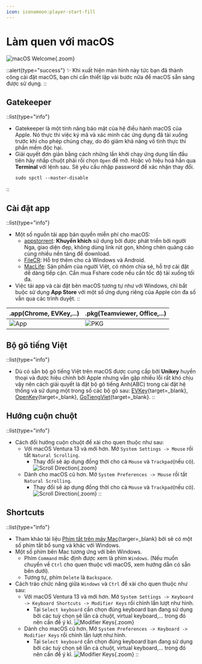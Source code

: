 ```yaml
---
icon: iconamoon:player-start-fill
---
```


# Làm quen với macOS

![macOS Welcome](https://i.imgur.com/PvQIrNE.jpg){.zoom}

::alert{type="success"}
✨ Khi xuất hiện màn hình này tức bạn đã thành công cài đặt macOS, bạn chỉ cần thiết lập vài bước nữa để macOS sẵn sàng được sử dụng.
::

## Gatekeeper

::list{type="info"}
- Gatekeeper là một tính năng bảo mật của hệ điều hành macOS của Apple. Nó thực thi việc ký mã và xác minh các ứng dụng đã tải xuống trước khi cho phép chúng chạy, do đó giảm khả năng vô tình thực thi phần mềm độc hại.
- Giải quyết đơn giản bằng cách những lần khởi chạy ứng dụng lần đầu tiên hãy nhấp chuột phải rồi chọn `Open` để mở. Hoặc vô hiệu hoá hẳn qua **Terminal** với lệnh sau. Sẽ yêu cầu nhập password để xác nhận thay đổi.
    ```shell
    sudo spctl --master-disable
    ```
::

## Cài đặt app

::list{type="info"}
- Một số nguồn tải app bản quyền miễn phí cho macOS:
    - [appstorrent](https://appstorrent.ru/): **Khuyến khích** sử dụng bởi được phát triển bởi người Nga, giao diện đẹp, không dùng link rút gọn, không chèn quảng cáo cùng nhiều nền tảng để download.
    - [FileCR](https://filecr.com/): Hỗ trợ thêm cho cả Windows và Android.
    - [MacLife](https://maclife.io/): Sản phẩm của người Việt, có nhóm chia sẻ, hỗ trợ cài đặt dễ dàng tiếp cận. Cần mua Fshare code nếu cần tốc độ tải xuống tối đa.
- Việc tải app và cài đặt bên macOS tương tự như với Windows, chỉ bắt buộc sử dụng **App Store** với một số ứng dụng riêng của Apple còn đa số vẫn qua các trình duyệt.
::

| **.app**(Chrome, EVKey,...) | **.pkg**(Teamviewer, Office,...) |
| --------------------------- | -------------------- |
| ![App](/images/app.gif) | ![PKG](/images/pkg.gif) |  

## Bộ gõ tiếng Việt

::list{type="info"}
- Dù có sẵn bộ gõ tiếng Việt trên macOS được cung cấp bởi **Unikey** huyền thoại và được hiệu chỉnh bởi Apple nhưng vẫn gặp nhiều lỗi rất khó chịu vậy nên cách giải quyết là đặt bộ gõ tiếng Anh(ABC) trong cài đặt hệ thống và sử dụng một trong số các bộ gõ sau: [EVKey](https://evkeyvn.com/){target=_blank}, [OpenKey](https://github.com/tuyenvm/OpenKey){target=_blank}, [GoTiengViet](https://www.trankynam.com/gotv/){target=_blank}.
::

## Hướng cuộn chuột

::list{type="info"}
- Cách đổi hướng cuộn chuột để xài cho quen thuộc như sau:
    - Với macOS Ventura 13 và mới hơn. Mở `System Settings -> Mouse` rồi tắt `Natural Scrolling`.
        - Thay đổi sẽ áp dụng đồng thời cho cả `Mouse` và `Trackpad`(nếu có).
        ![Scroll Direction](https://i.imgur.com/NYIeZzB.png){.zoom}
    - Dành cho macOS cũ hơn. Mở `System Preferences -> Mouse` rồi tắt `Natural Scrolling`.
        - Thay đổi sẽ áp dụng đồng thời cho cả `Mouse` và `Trackpad`(nếu có).
        ![Scroll Direction](https://i.imgur.com/X5z87zS.png){.zoom}
::

## Shortcuts

::list{type="info"}
- Tham khảo tài liệu [Phím tắt trên máy Mac](https://support.apple.com/vi-vn/HT201236){targer=_blank} bởi sẽ có một số phím tắt bổ sung và khác với Windows.
- Một số phím bên Mac tương ứng với bên Windows.
    - Phím `Command` mắc định được xem là phím `Windows`. (Nếu muốn chuyển về `Ctrl` cho quen thuộc với macOS, xem hướng dẫn có sẵn bên dưới).
    - Tương tự, phím `Delete` là `Backspace`.
- Cách tráo chức năng giữa `Windows` và `Ctrl` để xài cho quen thuộc như sau:
    - Với macOS Ventura 13 và mới hơn. Mở `System Settings -> Keyboard -> Keyboard Shortcuts -> Modifier Keys` rồi chỉnh lần lượt như hình.
        - Tại `Select keyboard` cần chọn đúng keyboard bạn đang sử dụng bởi các tuỳ chọn sẽ lẫn cả chuột, virtual keyboard,... trong đó nên cần để ý kĩ.
        ![Modifier Keys](https://i.imgur.com/XxIJsln.png){.zoom}
    - Dành cho macOS cũ hơn. Mở `System Preferences -> Keyboard -> Modifier Keys` rồi chỉnh lần lượt như hình.
        - Tại `Select keyboard` cần chọn đúng keyboard bạn đang sử dụng bởi các tuỳ chọn sẽ lẫn cả chuột, virtual keyboard,... trong đó nên cần để ý kĩ.
        ![Modifier Keys](https://i.imgur.com/vP679eo.png){.zoom}
::